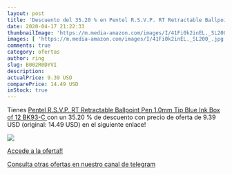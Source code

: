 ```yaml
---
layout: post
title: 'Descuento del 35.20 % en Pentel R.S.V.P. RT Retractable Ballpoint'
date: 2020-04-17 21:22:33
thumbnailImage: 'https://m.media-amazon.com/images/I/41Fi0k2inEL._SL200_.jpg'
images: [ 'https://m.media-amazon.com/images/I/41Fi0k2inEL._SL200_.jpg' ]
comments: true
category: ofertas
author: ring
slug: B002R0DYVI
description:
actualPrice: 9.39 USD
comparePrice: 14.49 USD
inStock: true
---
```


Tienes [Pentel R.S.V.P. RT Retractable Ballpoint Pen  1.0mm Tip  Blue Ink  Box of 12  BK93-C ](https://www.amazon.com/dp/B002R0DYVI/?tag=redken08-20) con un 35.20 % de descuento con precio de oferta de 9.39 USD (original: 14.49 USD) en el siguiente enlace!

[![](https://m.media-amazon.com/images/I/41Fi0k2inEL._SL200_.jpg)](https://www.amazon.com/dp/B002R0DYVI/?tag=redken08-20)

[Accede a la oferta!!](https://www.amazon.com/dp/B002R0DYVI/?tag=redken08-20)

[Consulta otras ofertas en nuestro canal de telegram](https://t.me/s/ofertas25)
